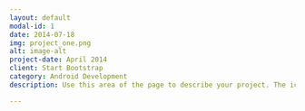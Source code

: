 ```yaml
---
layout: default
modal-id: 1
date: 2014-07-18
img: project_one.png
alt: image-alt
project-date: April 2014
client: Start Bootstrap
category: Android Development
description: Use this area of the page to describe your project. The icon above is part of a free icon set by <a href="https://sellfy.com/p/8Q9P/jV3VZ/">Flat Icons</a>. On their website, you can download their free set with 16 icons, or you can purchase the entire set with 146 icons for only $12!

---
```

